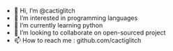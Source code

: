 - 👋 Hi, I’m @cactiglitch
- 👀 I’m interested in programming languages
- 🌱 I’m currently learning python
- 💞️ I’m looking to collaborate on open-sourced project
- 📫 How to reach me : github.com/cactiglitch

<!---
cactiglitch/cactiglitch is a ✨ special ✨ repository because its `README.md` (this file) appears on your GitHub profile.
You can click the Preview link to take a look at your changes.
--->
